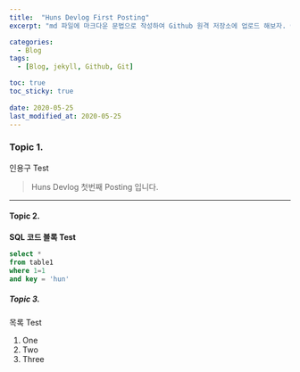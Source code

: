 ```yaml
---
title:  "Huns Devlog First Posting"
excerpt: "md 파일에 마크다운 문법으로 작성하여 Github 원격 저장소에 업로드 해보자. 에디터는 Visual Studio code 사용!"

categories:
  - Blog
tags:
  - [Blog, jekyll, Github, Git]

toc: true
toc_sticky: true
 
date: 2020-05-25
last_modified_at: 2020-05-25
---
```

### Topic 1.
인용구 Test  
> Huns Devlog 첫번째 Posting 입니다.  

---

#### Topic 2.
__SQL 코드 블록 Test__
```sql
select * 
from table1
where 1=1
and key = 'hun'
```

##### Topic 3.
목록 Test
1. One
2. Two
3. Three